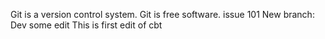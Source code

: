 Git is a version control system.
Git is free software.
issue 101
New branch: Dev
some edit
This is first edit of cbt
